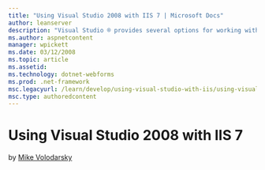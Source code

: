 ```yaml
---
title: "Using Visual Studio 2008 with IIS 7 | Microsoft Docs"
author: leanserver
description: "Visual Studio ® provides several options for working with IIS when developing Web sites and applications. These include the Web application and Web site proj..."
ms.author: aspnetcontent
manager: wpickett
ms.date: 03/12/2008
ms.topic: article
ms.assetid: 
ms.technology: dotnet-webforms
ms.prod: .net-framework
msc.legacyurl: /learn/develop/using-visual-studio-with-iis/using-visual-studio-2008-with-iis
msc.type: authoredcontent
---
```

Using Visual Studio 2008 with IIS 7
====================
by [Mike Volodarsky](https://github.com/leanserver)


